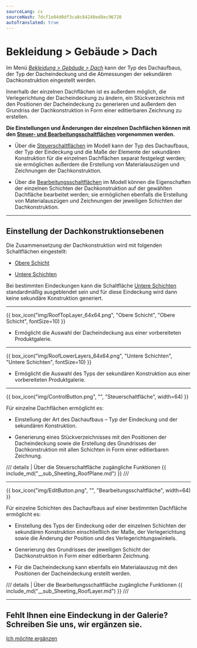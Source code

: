```yaml
---
sourceLang: cs
sourceHash: 7dcf1e04d0df3ca8c84240ed8ec96720
autoTranslated: true
---
```


<h1>Bekleidung &gt; Gebäude &gt; Dach</h1>

<p>Im Menü <u><i>Bekleidung &gt; Gebäude &gt; Dach</i></u> kann der Typ des Dachaufbaus, der Typ der Dacheindeckung und die Abmessungen der sekundären Dachkonstruktion eingestellt werden.</p>

<p>Innerhalb der einzelnen Dachflächen ist es außerdem möglich, die Verlegerichtung der Dacheindeckung zu ändern, ein Stückverzeichnis mit den Positionen der Dacheindeckung zu generieren und außerdem den Grundriss der Dachkonstruktion in Form einer editierbaren Zeichnung zu erstellen.</p>

<p><b>Die Einstellungen und Änderungen der einzelnen Dachflächen können mit den <u>Steuer- und Bearbeitungsschaltflächen</u> vorgenommen werden.</b></p>

<ul>
  <li><p>Über die <u>Steuerschaltflächen</u> im Modell kann der Typ des Dachaufbaus, der Typ der Eindeckung und die Maße der Elemente der sekundären Konstruktion für die einzelnen Dachflächen separat festgelegt werden; sie ermöglichen außerdem die Erstellung von Materialauszügen und Zeichnungen der Dachkonstruktion.</p></li>
  <li><p>Über die <u>Bearbeitungsschaltflächen</u> im Modell können die Eigenschaften der einzelnen Schichten der Dachkonstruktion auf der gewählten Dachfläche bearbeitet werden; sie ermöglichen ebenfalls die Erstellung von Materialauszügen und Zeichnungen der jeweiligen Schichten der Dachkonstruktion.</p></li>
</ul>

<hr class="main"> <!-- Vodorovná čára jako oddělovač sekce -->

<h2>Einstellung der Dachkonstruktionsebenen</h2>
<p>Die Zusammensetzung der Dachkonstruktion wird mit folgenden Schaltflächen eingestellt:</p>

<ul>
  <li><p><u>Obere Schicht</u></p></li>
  <li><p><u>Untere Schichten</u></p></li>
</ul>

<p>
Bei bestimmten Eindeckungen kann die Schaltfläche <u>Untere Schichten</u> standardmäßig ausgeblendet sein und für diese Eindeckung wird dann keine sekundäre Konstruktion generiert.
</p>

<hr> <!-- Vodorovná čára jako oddělovač sekce -->

{{ box_icon("img/RoofTopLayer_64x64.png", "Obere Schicht", "Obere Schicht", fontSize=10) }}
<ul>
  <li><p>Ermöglicht die Auswahl der Dacheindeckung aus einer vorbereiteten Produktgalerie.</p></li>
</ul>

<hr> <!-- Vodorovná čára jako oddělovač sekce -->

{{ box_icon("img/RoofLowerLayers_64x64.png", "Untere Schichten", "Untere Schichten", fontSize=10) }}
<ul>
  <li><p>Ermöglicht die Auswahl des Typs der sekundären Konstruktion aus einer vorbereiteten Produktgalerie.</p></li>
</ul>

<hr class="main"> <!-- Vodorovná čára jako oddělovač sekce -->

{{ box_icon("img/ControlButton.png", "", "Steuerschaltfläche", width=64) }}

<p>Für einzelne Dachflächen ermöglicht es:</p>

<ul>
  <li><p>Einstellung der Art des Dachaufbaus – Typ der Eindeckung und der sekundären Konstruktion.</p></li>
  <li><p>Generierung eines Stückverzeichnisses mit den Positionen der Dacheindeckung sowie die Erstellung des Grundrisses der Dachkonstruktion mit allen Schichten in Form einer editierbaren Zeichnung.</p></li>
</ul>

/// details | Über die Steuerschaltfläche zugängliche Funktionen
{{ include_md("__sub_Sheeting_RoofPlane.md") }}
///

<hr class="main"> <!-- Vodorovná čára jako oddělovač sekce -->

{{ box_icon("img/EditButton.png", "", "Bearbeitungsschaltfläche", width=64) }}

<p>Für einzelne Schichten des Dachaufbaus auf einer bestimmten Dachfläche ermöglicht es:</p>

<ul>
  <li><p>Einstellung des Typs der Eindeckung oder der einzelnen Schichten der sekundären Konstruktion einschließlich der Maße, der Verlegerichtung sowie die Änderung der Position und des Verlegerichtungswinkels.</p></li>
  <li><p>Generierung des Grundrisses der jeweiligen Schicht der Dachkonstruktion in Form einer editierbaren Zeichnung.</p></li>
  <li><p>Für die Dacheindeckung kann ebenfalls ein Materialauszug mit den Positionen der Dacheindeckung erstellt werden.</p></li>
</ul>

/// details | Über die Bearbeitungsschaltfläche zugängliche Funktionen
{{ include_md("__sub_Sheeting_RoofLayer.md") }}
///

<hr class="main"> <!-- Vodorovná čára jako oddělovač sekce -->

<h2>Fehlt Ihnen eine Eindeckung in der Galerie? Schreiben Sie uns, wir ergänzen sie.</h2>
<a href="mailto:jiri.podval@histruct.com?subject=Dotaz na HiStruct konfigurátor budov" class="btn">
  Ich möchte ergänzen
</a>

<!-- product: HiStruct Roofs -->